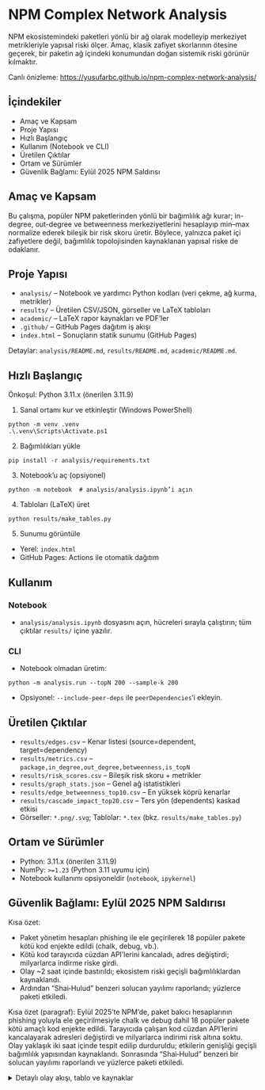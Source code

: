 # NPM Complex Network Analysis

NPM ekosistemindeki paketleri yönlü bir ağ olarak modelleyip merkeziyet metrikleriyle yapısal riski ölçer. Amaç, klasik zafiyet skorlarının ötesine geçerek, bir paketin ağ içindeki konumundan doğan sistemik riski görünür kılmaktır.

Canlı önizleme: https://yusufarbc.github.io/npm-complex-network-analysis/

## İçindekiler
- Amaç ve Kapsam
- Proje Yapısı
- Hızlı Başlangıç
- Kullanım (Notebook ve CLI)
- Üretilen Çıktılar
- Ortam ve Sürümler
- Güvenlik Bağlamı: Eylül 2025 NPM Saldırısı

## Amaç ve Kapsam
Bu çalışma, popüler NPM paketlerinden yönlü bir bağımlılık ağı kurar; in-degree, out-degree ve betweenness merkeziyetlerini hesaplayıp min–max normalize ederek bileşik bir risk skoru üretir. Böylece, yalnızca paket içi zafiyetlere değil, bağımlılık topolojisinden kaynaklanan yapısal riske de odaklanır.

## Proje Yapısı
- `analysis/` – Notebook ve yardımcı Python kodları (veri çekme, ağ kurma, metrikler)
- `results/` – Üretilen CSV/JSON, görseller ve LaTeX tabloları
- `academic/` – LaTeX rapor kaynakları ve PDF’ler
- `.github/` – GitHub Pages dağıtım iş akışı
- `index.html` – Sonuçların statik sunumu (GitHub Pages)

Detaylar: `analysis/README.md`, `results/README.md`, `academic/README.md`.

## Hızlı Başlangıç
Önkoşul: Python 3.11.x (önerilen 3.11.9)

1) Sanal ortamı kur ve etkinleştir (Windows PowerShell)
```
python -m venv .venv
.\.venv\Scripts\Activate.ps1
```
2) Bağımlılıkları yükle
```
pip install -r analysis/requirements.txt
```
3) Notebook’u aç (opsiyonel)
```
python -m notebook  # analysis/analysis.ipynb’i açın
```
4) Tabloları (LaTeX) üret
```
python results/make_tables.py
```
5) Sunumu görüntüle
- Yerel: `index.html`
- GitHub Pages: Actions ile otomatik dağıtım

## Kullanım
### Notebook
- `analysis/analysis.ipynb` dosyasını açın, hücreleri sırayla çalıştırın; tüm çıktılar `results/` içine yazılır.

### CLI
- Notebook olmadan üretim:
```
python -m analysis.run --topN 200 --sample-k 200
```
- Opsiyonel: `--include-peer-deps` ile `peerDependencies`’i ekleyin.

## Üretilen Çıktılar
- `results/edges.csv` – Kenar listesi (source=dependent, target=dependency)
- `results/metrics.csv` – `package,in_degree,out_degree,betweenness,is_topN`
- `results/risk_scores.csv` – Bileşik risk skoru + metrikler
- `results/graph_stats.json` – Genel ağ istatistikleri
- `results/edge_betweenness_top10.csv` – En yüksek köprü kenarlar
- `results/cascade_impact_top20.csv` – Ters yön (dependents) kaskad etkisi
- Görseller: `*.png/.svg`; Tablolar: `*.tex` (bkz. `results/make_tables.py`)

## Ortam ve Sürümler
- Python: 3.11.x (önerilen 3.11.9)
- NumPy: `>=1.23` (Python 3.11 uyumu için)
- Notebook kullanımı opsiyoneldir (`notebook`, `ipykernel`)

## Güvenlik Bağlamı: Eylül 2025 NPM Saldırısı
Kısa özet:
- Paket yönetim hesapları phishing ile ele geçirilerek 18 popüler pakete kötü kod enjekte edildi (chalk, debug, vb.).
- Kötü kod tarayıcıda cüzdan API’lerini kancaladı, adres değiştirdi; milyarlarca indirme riske girdi.
- Olay ~2 saat içinde bastırıldı; ekosistem riski geçişli bağımlılıklardan kaynaklandı.
- Ardından “Shai‑Hulud” benzeri solucan yayılımı raporlandı; yüzlerce paketi etkiledi.

Kısa özet (paragraf): Eylül 2025’te NPM’de, paket bakıcı hesaplarının phishing yoluyla ele geçirilmesiyle chalk ve debug dahil 18 popüler pakete kötü amaçlı kod enjekte edildi. Tarayıcıda çalışan kod cüzdan API’lerini kancalayarak adresleri değiştirdi ve milyarlarca indirimi risk altına soktu. Olay yaklaşık iki saat içinde tespit edilip durduruldu; etkilerin genişliği geçişli bağımlılık yapısından kaynaklandı. Sonrasında “Shai‑Hulud” benzeri bir solucan yayılımı raporlandı ve yüzlerce paketi etkiledi.

<details>
<summary>Detaylı olay akışı, tablo ve kaynaklar</summary>

Eylül 2025'te Node Package Manager (NPM) ekosistemi, tarihin en büyük tedarik zinciri saldırılarından birine maruz kaldı. Bu saldırı, phishing kampanyaları yoluyla paket bakıcılarının hesaplarının ele geçirilmesiyle başladı ve chalk, debug gibi popüler JavaScript paketlerine kötü amaçlı kod enjekte edilmesiyle devam etti. Saldırganlar, kripto para cüzdan adreslerini değiştirerek kullanıcıların fonlarını çalmayı hedefledi. Olay, açık kaynak yazılım ekosisteminin kırılganlığını bir kez daha gözler önüne serdi.

Saldırı, 5 Eylül 2025'te "npmjs.help" adlı sahte bir alan adının kaydedilmesiyle hazırlık aşamasına girdi. Bu alan, resmi NPM destek sitesini taklit ederek paket bakıcılarına phishing e-postaları gönderdi. E-postalar, iki faktörlü kimlik doğrulama (2FA) sıfırlama talebi gibi görünüyor ve bakıcıları kullanıcı adı, şifre ve TOTP kodlarını paylaşmaya ikna ediyordu. En bilinen mağdur, "qix-" olarak bilinen geliştirici Josh Junon'du. Hesabı ele geçirildikten sonra, saldırganlar 8 Eylül 2025'te saat 13:16 UTC'de kötü amaçlı sürümleri yayınlamaya başladı. Bu sürümler, tarayıcı ortamında çalışan bir "crypto-stealer" veya "wallet-drainer" içeriyordu.

Etkilenen paketler arasında chalk (konsol renklendirme), debug (hata ayıklama), ansi-styles (ANSI kodları işleme) gibi temel kütüphaneler yer alıyordu. Bu paketler, toplamda haftada 2.6 milyardan fazla indiriliyor ve birçok web uygulamasında geçişli bağımlılık olarak kullanılıyor. Saldırının mekanizması, kötü kodun tarayıcıya enjekte edilmesiyle başlıyordu: fetch, XMLHttpRequest ve cüzdan API'leri (örneğin window.ethereum, Solana API'leri) gibi işlevleri kancalıyor, ağ trafiğini izliyor ve kripto para adreslerini saldırganın kontrolündeki adreslerle değiştiriyordu. Desteklenen zincirler arasında Ethereum, Bitcoin, Solana, Tron, Litecoin ve Bitcoin Cash vardı. Kod, Levenshtein algoritması kullanarak benzer adresler üretiyor ve kullanıcı arayüzünde değişiklik yapmadan işlemi gizli tutuyordu. Ayrıca, veri hırsızlığı için hassas bilgileri exfiltre edebiliyordu.

Zaman çizelgesi şöyleydi:
- **5 Eylül 2025**: Sahte alan adı kaydedildi.
- **8 Eylül 2025, 13:16 UTC**: Kötü amaçlı sürümler yayınlandı (örneğin chalk@5.6.1, debug@4.4.2).
- **8 Eylül 2025, ~15:20 UTC**: Topluluk, GitHub'da şüpheli kodu fark etti ve uyarılar başladı.
- **8 Eylül 2025, öğleden sonra**: Bakıcılar, kötü sürümleri kaldırdı ve temiz sürümleri yayınladı. Saldırı yaklaşık 2 saat sürdü.
- **9-10 Eylül 2025**: Güvenlik firmaları (Palo Alto, Cycode) raporlar yayınladı.
- **15 Eylül 2025**: "Shai-Hulud" adlı solucan benzeri bir gelişme ortaya çıktı; bu, saldırıdan esinlenerek kendi kendine çoğalan bir malware olup yüzlerce paketi etkiledi.
- **23 Eylül 2025**: CISA, yaygın tedarik zinciri uyarısı yayınladı.

Olayın genel etkisi büyük oldu: Potansiyel olarak milyonlarca geliştirici ve milyarlarca indirme etkilendi. Kripto kayıpları sınırlı kaldı (yaklaşık 503 USD rapor edildi), çünkü erken tespit edildi. Ancak ekosistem riski yüksekti; CI/CD hatlarında çökmelere neden oldu ve web3 uygulamalarını tehdit etti. Shai-Hulud solucanı, saldırıyı genişleterek 500'den fazla paketi enfekte etti ve geliştirici kimlik bilgilerini çalmayı hedefledi.

#### Etkilenen Paketler ve Etkiler (özet tablo)

| Paket Adı | Haftalık İndirme | Rol | Saldırı Etkisi |
|---|---:|---|---|
| ansi-styles | 371.4M | ANSI stil | Tarayıcı kancaları; veri hırsızlığı |
| debug | 357.6M | Hata ayıklama | Cüzdan API’leri; işlem hijack’i |
| chalk | 299.9M | Konsol renk | Ağ izleme; adres swap’i |
| supports-color | 250M | Renk desteği | Tarayıcı entegrasyonuyla yayılım |
| strip-ansi | 200M | ANSI temizleme | Veri exfiltrasyonu |
| ... | ... | ... | ... |

#### Haber ve Rapor Kaynakları (seçme)
- Palo Alto Networks: https://www.paloaltonetworks.com/blog/cloud-security/npm-supply-chain-attack/
- CISA: https://www.cisa.gov/news-events/alerts/2025/09/23/widespread-supply-chain-compromise-impacting-npm-ecosystem
- Trend Micro: https://www.trendmicro.com/en_us/research/25/i/npm-supply-chain-attack.html
- Bleeping Computer: https://www.bleepingcomputer.com/news/security/hackers-hijack-npm-packages-with-2-billion-weekly-downloads-in-supply-chain-attack/
- Trellix: https://www.trellix.com/blogs/research/npm-account-hijacking-and-the-rise-of-supply-chain-attacks/

</details>
